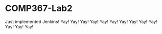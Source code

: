 # COMP367-Lab2
Just implemented Jenkins! Yay! Yay! Yay! Yay! Yay! Yay! Yay! Yay! Yay! Yay! Yay! Yay! Yay! 